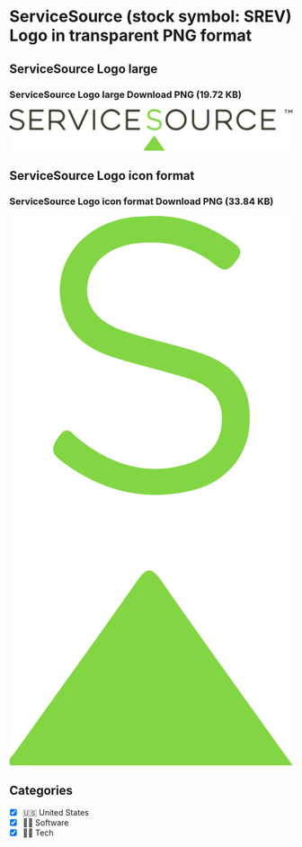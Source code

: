 # ServiceSource (stock symbol: SREV) Logo in transparent PNG format

## ServiceSource Logo large

### ServiceSource Logo large Download PNG (19.72 KB)

![ServiceSource Logo large Download PNG (19.72 KB)](/img/orig/SREV_BIG-e4291f36.png)

## ServiceSource Logo icon format

### ServiceSource Logo icon format Download PNG (33.84 KB)

![ServiceSource Logo icon format Download PNG (33.84 KB)](/img/orig/SREV-e3c95cd4.png)



## Categories
- [x] 🇺🇸 United States
- [x] 👨‍💻 Software
- [x] 👩‍💻 Tech
